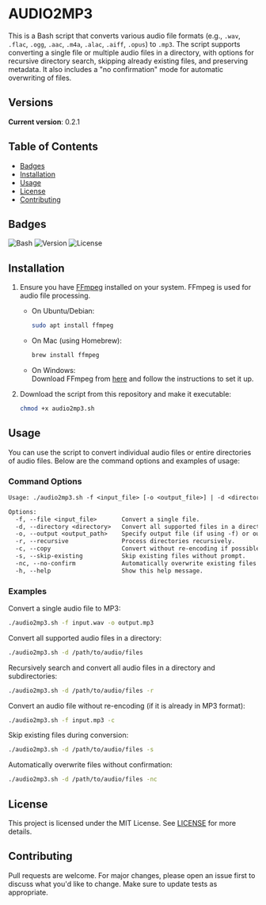 # AUDIO2MP3

This is a Bash script that converts various audio file formats (e.g., `.wav`, `.flac`, `.ogg`, `.aac`, `.m4a`, `.alac`, `.aiff`, `.opus`) to `.mp3`. The script supports converting a single file or multiple audio files in a directory, with options for recursive directory search, skipping already existing files, and preserving metadata. It also includes a "no confirmation" mode for automatic overwriting of files.

## Versions

**Current version**: 0.2.1

## Table of Contents

- [Badges](#badges)
- [Installation](#installation)
- [Usage](#usage)
- [License](#license)
- [Contributing](#contributing)

## Badges

![Bash](https://img.shields.io/badge/Bash-5.0+-blue)
![Version](https://img.shields.io/badge/Version-0.2.1-orange)
![License](https://img.shields.io/badge/License-MIT-green)

## Installation

1. Ensure you have [FFmpeg](https://ffmpeg.org/download.html) installed on your system. FFmpeg is used for audio file processing.
    - On Ubuntu/Debian:  

      ```bash
      sudo apt install ffmpeg
      ```

    - On Mac (using Homebrew):  

      ```bash
      brew install ffmpeg
      ```

    - On Windows:  
      Download FFmpeg from [here](https://ffmpeg.org/download.html) and follow the instructions to set it up.

2. Download the script from this repository and make it executable:

    ```bash
    chmod +x audio2mp3.sh
    ```

## Usage

You can use the script to convert individual audio files or entire directories of audio files. Below are the command options and examples of usage:

### Command Options

```txt
Usage: ./audio2mp3.sh -f <input_file> [-o <output_file>] | -d <directory> [-o <output_directory>] [-r] [-c] [-s] [-nc]

Options:
  -f, --file <input_file>       Convert a single file.
  -d, --directory <directory>   Convert all supported files in a directory.
  -o, --output <output_path>    Specify output file (if using -f) or output directory (if using -d).
  -r, --recursive               Process directories recursively.
  -c, --copy                    Convert without re-encoding if possible.
  -s, --skip-existing           Skip existing files without prompt.
  -nc, --no-confirm             Automatically overwrite existing files without asking.
  -h, --help                    Show this help message.
```

### Examples

Convert a single audio file to MP3:

```bash
./audio2mp3.sh -f input.wav -o output.mp3
```

Convert all supported audio files in a directory:

```bash
./audio2mp3.sh -d /path/to/audio/files
```

Recursively search and convert all audio files in a directory and subdirectories:

```bash
./audio2mp3.sh -d /path/to/audio/files -r
```

Convert an audio file without re-encoding (if it is already in MP3 format):

```bash
./audio2mp3.sh -f input.mp3 -c
```

Skip existing files during conversion:

```bash
./audio2mp3.sh -d /path/to/audio/files -s
```

Automatically overwrite files without confirmation:

```bash
./audio2mp3.sh -d /path/to/audio/files -nc
```

## License

This project is licensed under the MIT License. See [LICENSE](LICENSE) for more details.

## Contributing

Pull requests are welcome. For major changes, please open an issue first to discuss what you'd like to change. Make sure to update tests as appropriate.
